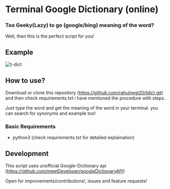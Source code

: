 # Terminal Google Dictionary (online)

### Too Geeky(Lazy) to go (google/bing) meaning of the word?
Well, then this is the perfect script for you!

## Example
![t-dict](https://user-images.githubusercontent.com/36270407/128837743-5c76d4fd-a3eb-4cc4-95ab-6f7dab7c2415.png)

## How to use?

Download or clone this repository (https://github.com/rahulnegi20/tdict.git)
and then check requirements.txt i have mentioned the procedure with steps.

Just type the word and get the meaning of the word in your terminal.
you can search for synonyms and example too!


### Basic Requirements 

*  python3
(check requirements.txt for detailed explaination)


## Development

This script uses unofficial Google-Dictionary api (https://github.com/meetDeveloper/googleDictionaryAPI)

Open for improvements/contributions!, issues and feature requests!

